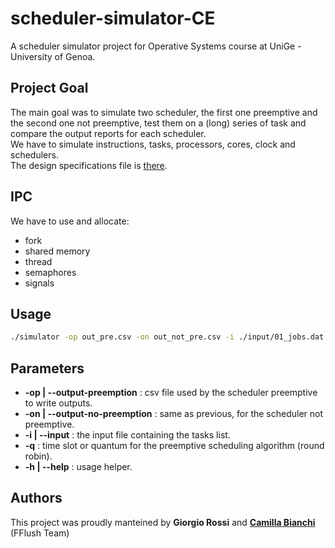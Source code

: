 # scheduler-simulator-CE
A scheduler simulator project for Operative Systems course at UniGe - University of Genoa.


## Project Goal
The main goal was to simulate two scheduler, the first one preemptive and the second one not preemptive, test them on a (long) series of task and compare the output reports for each scheduler. <br>
We have to simulate instructions, tasks, processors, cores, clock and schedulers. <br>
The design specifications file is [there](docs/spec2017-2018.pdf).

## IPC
We have to use and allocate:
- fork
- shared memory
- thread
- semaphores
- signals

## Usage
```bash
./simulator -op out_pre.csv -on out_not_pre.csv -i ./input/01_jobs.dat -q 1
```

## Parameters
- **-op | --output-preemption** : csv file used by the scheduler preemptive to write outputs.
- **-on | --output-no-preemption** : same as previous, for the scheduler not preemptive.
- **-i | --input** : the input file containing the tasks list.
- **-q** : time slot or quantum for the preemptive scheduling algorithm (round robin).
- **-h | --help** : usage helper.


## Authors
This project was proudly manteined by **Giorgio Rossi** and **[Camilla Bianchi](https://github.com/camillina03)** (FFlush Team)
